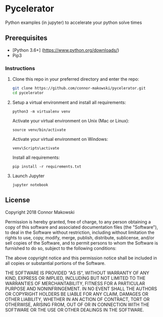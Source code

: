 Pycelerator
==========
Python examples (in jupyter) to accelerate your python solve times


Prerequisites
-------------

* [Python 3.6+] (https://www.python.org/downloads/)
* Pip3

### Instructions

1. Clone this repo in your preferred directory and enter the repo:
    ```sh
    git clone https://github.com/connor-makowski/pycelerator.git
    cd pycelerator
    ```
2. Setup a virtual environment and install all requirements:
    ```
    python3 -m virtualenv venv
    ```
    Activate your virtual environment on Unix (Mac or Linux):
    ```
    source venv/bin/activate
    ```
    Activate your virtual environment on Windows:
    ```
    venv\Scripts\activate
    ```
    Install all requirements:
    ```
    pip install -r requirements.txt
    ```
3. Launch Jupyter
    ```
    jupyter notebook
    ```



License
-------

Copyright 2018 Connor Makowski

Permission is hereby granted, free of charge, to any person obtaining a copy of this software and associated documentation files (the "Software"), to deal in the Software without restriction, including without limitation the rights to use, copy, modify, merge, publish, distribute, sublicense, and/or sell copies of the Software, and to permit persons to whom the Software is furnished to do so, subject to the following conditions:

The above copyright notice and this permission notice shall be included in all copies or substantial portions of the Software.

THE SOFTWARE IS PROVIDED "AS IS", WITHOUT WARRANTY OF ANY KIND, EXPRESS OR IMPLIED, INCLUDING BUT NOT LIMITED TO THE WARRANTIES OF MERCHANTABILITY, FITNESS FOR A PARTICULAR PURPOSE AND NONINFRINGEMENT. IN NO EVENT SHALL THE AUTHORS OR COPYRIGHT HOLDERS BE LIABLE FOR ANY CLAIM, DAMAGES OR OTHER LIABILITY, WHETHER IN AN ACTION OF CONTRACT, TORT OR OTHERWISE, ARISING FROM, OUT OF OR IN CONNECTION WITH THE SOFTWARE OR THE USE OR OTHER DEALINGS IN THE SOFTWARE.
